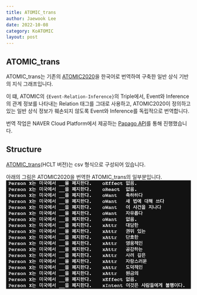 ```yaml
---
title: ATOMIC_trans
author: Jaewook Lee
date: 2022-10-08
category: KoATOMIC
layout: post
---
```


## ATOMIC_trans
ATOMIC_trans는 기존의 [ATOMIC2020][1]을 한국어로 번역하여 구축한 일반 상식 기반의 지식 그래프입니다.

이 떄, ATOMIC의 `{Event-Relation-Inference}`의 Triple에서, Event와 Inference의 관계 정보를 나타내는 Relation 태그를 그대로 사용하고, ATOMIC2020이 정의하고 있는 일반 상식 정보가 훼손되지 않도록 Event와 Inference를 독립적으로 번역합니다.


번역 작업은 NAVER Cloud Platform에서 제공하는 [Papago API][2]를 통해 진행했습니다.

## Structure
[ATOMIC_trans][3](HCLT 버전)는 csv 형식으로 구성되어 있습니다.

아래의 그림은 ATOMIC2020을 번역한 ATOMIC_trans의 일부분입니다.
![example](../_img/atomic_trans_sample.png)


[1]: https://allenai.org/data/atomic-2020
[2]: https://www.ncloud.com/product/aiService/papagoTranslation
[3]: https://github.com/jooinjang/Ko-ATOMIC/tree/main/ATOMIC_trans